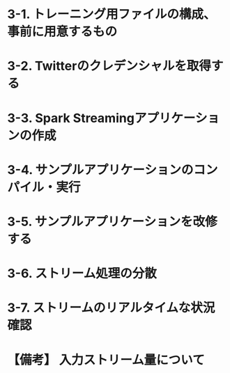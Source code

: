 # 3-1. トレーニング用ファイルの構成、事前に用意するもの

# 3-2. Twitterのクレデンシャルを取得する

# 3-3. Spark Streamingアプリケーションの作成

# 3-4. サンプルアプリケーションのコンパイル・実行

# 3-5. サンプルアプリケーションを改修する

# 3-6. ストリーム処理の分散

# 3-7. ストリームのリアルタイムな状況確認

# 【備考】 入力ストリーム量について
